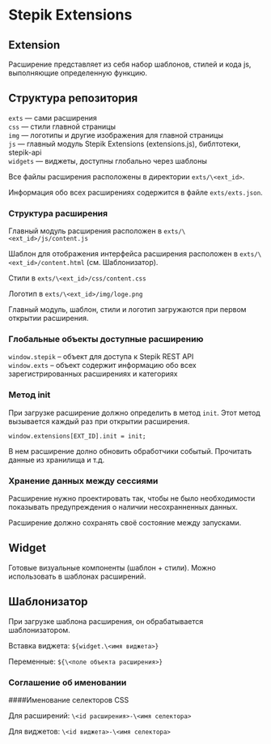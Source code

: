 # Stepik Extensions
## Extension

Расширение представляет из себя набор шаблонов, стилей и кода js, выполняющие определенную функцию.

## Структура репозитория

`exts` — сами расширения  
`css` — стили главной страницы  
`img` — логотипы и другие изображения для главной страницы  
`js` — главный модуль Stepik Extensions (extensions.js), библтотеки, stepik-api  
`widgets` — виджеты, доступны глобально через шаблоны  

Все файлы расширения расположены в директории `exts/\<ext_id>`.

Информация обо всех расширениях содержится в файле `exts/exts.json`.

### Структура расширения

Главный модуль расширения расположен в `exts/\<ext_id>/js/content.js`

Шаблон для отображения интерфейса расширения расположен в `exts/\<ext_id>/content.html` (см. Шаблонизатор).

Стили в `exts/\<ext_id>/css/content.css`

Логотип в `exts/\<ext_id>/img/loge.png`

Главный модуль, шаблон, стили и логотип загружаются при первом открытии расширения.

### Глобальные объекты доступные расширению

`window.stepik` – объект для доступа к Stepik REST API  
`window.exts` – объект содержит информацию обо всех зарегистрированных расширениях и категориях

### Метод init

При загрузке расширение должно определить в метод `init`. Этот метод вызывается каждый раз при открытии расширения.

`window.extensions[EXT_ID].init = init;`

В нем расширение долно обновить обработчики событый. Прочитать данные из хранилища и т.д.

### Хранение данных между сессиями

Расширение нужно проектировать так, чтобы не было необходимости показывать предупреждения о наличии несохранненных данных. 

Расширение должно сохранять своё состояние между запусками.

## Widget

Готовые визуальные компоненты (шаблон + стили). Можно использовать в шаблонах расширений.

## Шаблонизатор

При загрузке шаблона расширения, он обрабатывается шаблонизатором.

Вставка виджета: `${widget.\<имя виджета>}`

Переменные: `${\<поле объекта расширения>}`

### Соглашение об именовании

####Именование селекторов CSS

Для расширений:
`\<id расширения>-\<имя селектора>`

Для виджетов:
`\<id виджета>-\<имя селектора>`

